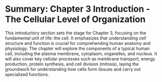 # Summary: Chapter 3 Introduction - The Cellular Level of Organization

This introductory section sets the stage for Chapter 3, focusing on the fundamental unit of life: the cell. It emphasizes that understanding cell structure and function is crucial for comprehending human anatomy and physiology. The chapter will explore the components of a typical human cell, including the plasma membrane, cytoplasm, organelles, and nucleus. It will also cover key cellular processes such as membrane transport, energy production, protein synthesis, and cell division (mitosis), laying the groundwork for understanding how cells form tissues and carry out specialized functions.
